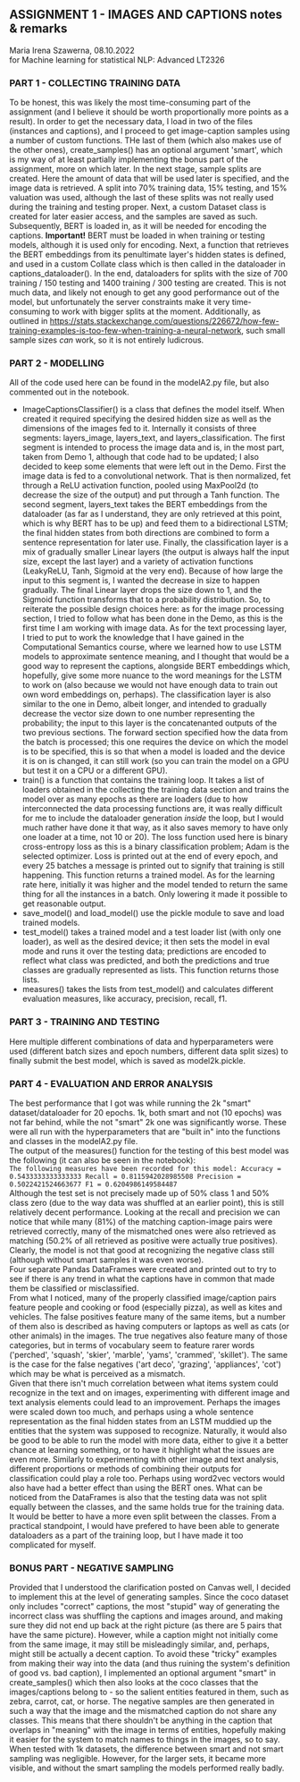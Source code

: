## ASSIGNMENT 1 - IMAGES AND CAPTIONS notes & remarks  
Maria Irena Szawerna, 08.10.2022  
for Machine learning for statistical NLP: Advanced LT2326  

### PART 1 - COLLECTING TRAINING DATA  
To be honest, this was likely the most time-consuming part of the assignment (and I believe it should be worth proportionally more points as a result). In order to get the necessary data, I load in two of the files (instances and captions), and I proceed to get image-caption samples using a number of custom functions. THe last of them (which also makes use of the other ones), create_samples() has an optional argument 'smart', which is my way of at least partially implementing the bonus part of the assignment, more on which later. In the next stage, sample splits are created. Here the amount of data that will be used later is specified, and the image data is retrieved. A split into 70% training data, 15% testing, and 15% valuation was used, although the last of these splits was not really used during the training and testing proper. Next, a custom Dataset class is created for later easier access, and the samples are saved as such. Subsequently, BERT is loaded in, as it will be needed for encoding the captions. **Important!** BERT must be loaded in when training or testing models, although it is used only for encoding. Next, a function that retrieves the BERT embeddings from its penultimate layer's hidden states is defined, and used in a custom Collate class which is then called in the dataloader in captions_dataloader(). In the end, dataloaders for splits with the size of 700 training / 150 testing and 1400 training / 300 testing are created. This is not much data, and likely not enough to get any good performance out of the model, but unfortunately the server constraints make it very time-consuming to work with bigger splits at the moment. Additionally, as outlined in https://stats.stackexchange.com/questions/226672/how-few-training-examples-is-too-few-when-training-a-neural-network, such small sample sizes *can* work, so it is not entirely ludicrous.

### PART 2 - MODELLING  
All of the code used here can be found in the modelA2.py file, but also commented out in the notebook.  
+ ImageCaptionsClassifier() is a class that defines the model itself. When created it required specifying the desired hidden size as well as the dimensions of the images fed to it. Internally it consists of three segments: layers_image, layers_text, and layers_classification. The first segment is intended to process the image data and is, in the most part, taken from Demo 1, although that code had to be updated; I also decided to keep some elements that were left out in the Demo. First the image data is fed to a convolutional network. That is then normalized, fet through a ReLU activation function, pooled using MaxPool2d (to decrease the size of the output) and put through a Tanh function. The second segment, layers_text takes the BERT embeddings from the dataloader (as far as I understand, they are only retrieved at this point, which is why BERT has to be up) and feed them to a bidirectional LSTM; the final hidden states from both directions are combined to form a sentence representation for later use. Finally, the classification layer is a mix of gradually smaller Linear layers (the output is always half the input size, except the last layer) and a variety of activation functions (LeakyReLU, Tanh, Sigmoid at the very end). Because of how large the input to this segment is, I wanted the decrease in size to happen gradually. The final Linear layer drops the size down to 1, and the Sigmoid function transforms that to a probability distribution. So, to reiterate the possible design choices here: as for the image processing section, I tried to follow what has been done in the Demo, as this is the first time I am working with image data. As for the text processing layer, I tried to put to work the knowledge that I have gained in the Computational Semantics course, where we learned how to use LSTM models to approximate sentence meaning, and I thought that would be a good way to represent the captions, alongside BERT embeddings which, hopefully, give some more nuance to the word meanings for the LSTM to work on (also because we would not have enough data to train out own word embeddings on, perhaps). The classification layer is also similar to the one in Demo, albeit longer, and intended to gradually decrease the vector size down to one number representing the probability; the input to this layer is the concatenanted outputs of the two previous sections. The forward section specified how the data from the batch is processed; this one requires the device on which the model is to be specified, this is so that when a model is loaded and the device it is on is changed, it can still work (so you can train the model on a GPU but test it on a CPU or a different GPU). 
+ train() is a function that contains the training loop. It takes a list of loaders obtained in the collecting the training data section and trains the model over as many epochs as there are loaders (due to how interconnected the data processing functions are, it was really difficult for me to include the dataloader generation *inside* the loop, but I would much rather have done it that way, as it also saves memory to have only one loader at a time, not 10 or 20). The loss function used here is binary cross-entropy loss as this is a binary classification problem; Adam is the selected optimizer. Loss is printed out at the end of every epoch, and every 25 batches a message is printed out to signify that training is still happening. This function returns a trained model. As for the learning rate here, initially it was higher and the model tended to return the same thing for all the instances in a batch. Only lowering it made it possible to get reasonable output.
+ save_model() and load_model() use the pickle module to save and load trained models.
+ test_model() takes a trained model and a test loader list (with only one loader), as well as the desired device; it then sets the model in eval mode and runs it over the testing data; predictions are encoded to reflect what class was predicted, and both the predictions and true classes are gradually represented as lists. This function returns those lists.
+ measures() takes the lists from test_model() and calculates different evaluation measures, like accuracy, precision, recall, f1.

### PART 3 - TRAINING AND TESTING  
Here multiple different combinations of data and hyperparameters were used (different batch sizes and epoch numbers, different data split sizes) to finally submit the best model, which is saved as model2k.pickle.

### PART 4 - EVALUATION AND ERROR ANALYSIS  
The best performance that I got was while running the 2k "smart" dataset/dataloader for 20 epochs. 1k, both smart and not (10 epochs) was not far behind, while the not "smart" 2k one was significantly worse. These were all run with the hyperparameters that are "built in" into the functions and classes in the modelA2.py file.  
The output of the measures() function for the testing of this best model was the following (it can also be seen in the notebook):  
`The following measures have been recorded for this model:
	Accuracy = 0.5433333333333333
	Recall = 0.8115942028985508
	Precision = 0.5022421524663677
	F1 = 0.6204986149584487`   
Although the test set is not precisely made up of 50% class 1 and 50% class zero (due to the way data was shuffled at an earlier point), this is still relatively decent performance. Looking at the recall and precision we can notice that while many (81%) of the matching caption-image pairs were retrieved correctly, many of the mismatched ones were also retrieved as matching (50.2% of all retrieved as positive were actually true positives). Clearly, the model is not that good at recognizing the negative class still (although without smart samples it was even worse).  
Four separate Pandas DataFrames were created and printed out to try to see if there is any trend in what the captions have in common that made them be classified or misclassified.  
From what I noticed, many of the properly classified image/caption pairs feature people and cooking or food (especially pizza), as well as kites and vehicles. The false positives feature many of the same items, but a number of them also is described as having computers or laptops as well as cats (or other animals) in the images. The true negatives also feature many of those categories, but in terms of vocabulary seem to feature rarer words ('perched', 'squash', 'skier', 'marble', 'yams', 'crammed', 'skillet'). The same is the case for the false negatives ('art deco', 'grazing', 'appliances', 'cot') which may be what is perceived as a mismatch.  
Given that there isn't much correlation between what items system could recognize in the text and on images, experimenting with different image and text analysis elements could lead to an improvement. Perhaps the images were scaled down too much, and perhaps using a whole sentence representation as the final hidden states from an LSTM muddied up the entities that the system was supposed to recognize. Naturally, it would also be good to be able to run the model with more data, either to give it a better chance at learning something, or to have it highlight what the issues are even more. Similarly to experimenting with other image and text analysis, different proportions or methods of combining their outputs for classification could play a role too. Perhaps using word2vec vectors would also have had a better effect than using the BERT ones. What can be noticed from the DataFrames is also that the testing data was not split equally between the classes, and the same holds true for the training data. It would be better to have a more even split between the classes. From a practical standpoint, I would have prefered to have been able to generate dataloaders as a part of the training loop, but I have made it too complicated for myself.  

### BONUS PART - NEGATIVE SAMPLING  
Provided that I understood the clarification posted on Canvas well, I decided to implement this at the level of generating samples. Since the coco dataset only includes "correct" captions, the most "stupid" way of generating the incorrect class was shuffling the captions and images around, and making sure they did not end up back at the right picture (as there are 5 pairs that have the same picture). However, while a caption might not initially come from the same image, it may still be misleadingly similar, and, perhaps, might still be actually a decent caption. To avoid these "tricky" examples from making their way into the data (and thus ruining the system's definition of good vs. bad caption), I implemented an optional argument "smart" in create_samples() which then also looks at the coco classes that the images/captions belong to - so the salient entities featured in them, such as zebra, carrot, cat, or horse. The negative samples are then generated in such a way that the image and the mismatched caption do not share any classes. This means that there shouldn't be anything in the caption that overlaps in "meaning" with the image in terms of entities, hopefully making it easier for the system to match names to things in the images, so to say.  
When tested with 1k datasets, the difference between smart and not smart sampling was negligible. However, for the larger sets, it became more visible, and without the smart sampling the models performed really badly. 
